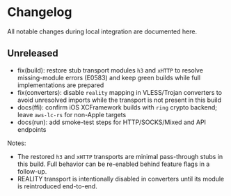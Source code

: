 # Changelog

All notable changes during local integration are documented here.

## Unreleased

- fix(build): restore stub transport modules `h3` and `xHTTP` to resolve missing-module errors (E0583) and keep green builds while full implementations are prepared
- fix(converters): disable `reality` mapping in VLESS/Trojan converters to avoid unresolved imports while the transport is not present in this build
- docs(ffi): confirm iOS XCFramework builds with `ring` crypto backend; leave `aws-lc-rs` for non-Apple targets
- docs(run): add smoke-test steps for HTTP/SOCKS/Mixed and API endpoints

Notes:
- The restored `h3` and `xHTTP` transports are minimal pass-through stubs in this build. Full behavior can be re-enabled behind feature flags in a follow-up.
- REALITY transport is intentionally disabled in converters until its module is reintroduced end-to-end.
